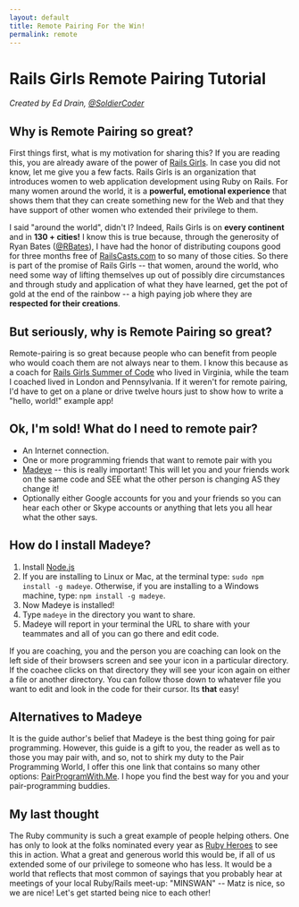 ```yaml
---
layout: default
title: Remote Pairing For the Win!
permalink: remote
---
```


# Rails Girls Remote Pairing Tutorial

*Created by Ed Drain, [@SoldierCoder](https://twitter.com/soldiercoder)*

## Why is Remote Pairing so great?

First things first, what is my motivation for sharing this? If you are reading this, you are already aware of the power of [Rails Girls](http://railsgirls.com). In case you did not know, let me give you a few facts. Rails Girls is an organization that introduces women to web application development using Ruby on Rails. For many women around the world, it is a **powerful, emotional experience** that shows them that they can create something new for the Web and that they have support of other women who extended their privilege to them.

I said "around the world", didn't I? Indeed, Rails Girls is on **every continent** and in **130 \+ cities!** I know this is true because, through the generosity of Ryan Bates ([@RBates](https://twitter.com/rbates)), I have had the honor of distributing coupons good for three months free of [RailsCasts.com](http://railscasts.com) to so many of those cities. So there is part of the promise of Rails Girls -- that women, around the world, who need some way of lifting themselves up out of possibly dire circumstances and through study and application of what they have learned, get the pot of gold at the end of the rainbow -- a high paying job where they are **respected for their creations**.

## But seriously, why is Remote Pairing so great?

Remote-pairing is so great because people who can benefit from people who would coach them are not always near to them. I know this because as a coach for [Rails Girls Summer of Code](http://railsgirlssummerofcode.org) who lived in Virginia, while the team I coached lived in London and Pennsylvania. If it weren't for remote pairing, I'd have to get on a plane or drive twelve hours just to show how to write a "hello, world!" example app!

## Ok, I'm sold! What do I need to remote pair?

* An Internet connection.
* One or more programming friends that want to remote pair with you
* [Madeye](https://madeye.io) -- this is really important! This will let you and your friends work on the same code and SEE what the other person is changing AS they change it!
* Optionally either Google accounts for you and your friends so you can hear each other or Skype accounts or anything that lets you all hear what the other says.

## How do I install Madeye?

1. Install [Node.js](http://howtonode.org/how-to-install-nodejs)
2. If you are installing to Linux or Mac, at the terminal type: `sudo npm install -g madeye`. Otherwise, if you are installing to a Windows machine, type: `npm install -g madeye`.
3. Now Madeye is installed!
3. Type `madeye` in the directory you want to share.
4. Madeye will report in your terminal the URL to share with your teammates and all of you can go there and edit code.

If you are coaching, you and the person you are coaching can look on the left side of their browsers screen and see your icon in a particular directory. If the coachee clicks on that directory they will see your icon again on either a file or another directory. You can follow those down to whatever file you want to edit and look in the code for their cursor. Its **that** easy!

## Alternatives to Madeye

It is the guide author's belief that Madeye is the best thing going for pair programming. However, this guide is a gift to you, the reader as well as to those you may pair with, and so, not to shirk my duty to the Pair Programming World, I offer this one link that contains so many other options: [PairProgramWith.Me](http://pairprogramwith.me). I hope you find the best way for you and your pair-programming buddies.

## My last thought

The Ruby community is such a great example of people helping others. One has only to look at the folks nominated every year as [Ruby Heroes](http://rubyheroes.com/) to see this in action.
What a great and generous world this would be, if all of us extended some of our privilege to someone who has less. It would be a world that reflects that most common of sayings that you probably hear at meetings of your local Ruby/Rails meet-up: "MINSWAN" -- Matz is nice, so we are nice! Let's get started being nice to each other!
